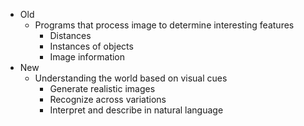 - Old
	- Programs that process image to determine interesting features
		- Distances
		- Instances of objects
		- Image information
- New
	- Understanding the world based on visual cues
		- Generate realistic images
		- Recognize across variations
		- Interpret and describe in natural language
			